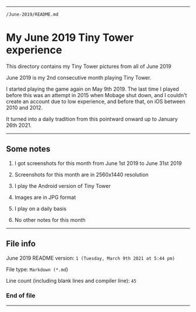 
***

`/June-2019/README.md`

# My June 2019 Tiny Tower experience

This directory contains my Tiny Tower pictures from all of June 2019

June 2019 is my 2nd consecutive month playing Tiny Tower.

I started playing the game again on May 9th 2019. The last time I played before this was an attempt in 2015 when Mobage shut down, and I couldn't create an account due to low experience, and before that, on iOS between 2010 and 2012.

It turned into a daily tradition from this pointward onward up to January 26th 2021.

***

## Some notes

1. I got screenshots for this month from June 1st 2019 to June 31st 2019

2. Screenshots for this month are in 2560x1440 resolution

3. I play the Android version of Tiny Tower

4. Images are in JPG format

5. I play on a daily basis

6. No other notes for this month

***

## File info

June 2019 README version: `1 (Tuesday, March 9th 2021 at 5:44 pm)`

File type: `Markdown (*.md`)

Line count (including blank lines and compiler line): `45`

### End of file

***
